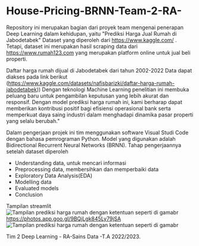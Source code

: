 # House-Pricing-BRNN-Team-2-RA-

Repository ini merupakan bagian dari proyek team mengenai penerapan Deep Learning dalam kehidupan, yaitu "Prediksi Harga Jual Rumah di Jabodetabek"
Dataset  yang diperoleh dari https://www.kaggle.com/ . Tetapi, dataset ini merupakan hasil scraping data dari https://www.rumah123.com yang merupakan platform online untuk jual beli properti.

Daftar harga rumah dijual di Jabodetabek dari tahun 2002-2022
Data dapat diakses pada link berikut (https://www.kaggle.com/datasets/nafisbarizki/daftar-harga-rumah-jabodetabek))
Dengan teknologi Machine Learning  penelitian ini membuka peluang baru untuk pengambilan keputusan yang lebih akurat dan responsif. Dengan model prediksi harga rumah ini, kami berharap dapat memberikan kontribusi positif bagi efisiensi operasional bank serta memperkuat daya saing industri dalam menghadapi dinamika pasar properti yang selalu berubah."

Dalam pengerjaan projek ini tim menggunakan software Visual Studi Code dengan bahasa pemrograman Python. Model yang digunakan adalah Bidirectional Recurrent Neural Networks (BRNN). 
Tahap pengerjaannya setelah dataset diperoleh
- Understanding data, untuk mencari informasi
- Preprocessing data, membersihkan dan memperbaiki data
- Exploratory Data Analysis(EDA)
- Modelling data
- Evaluated models
- Conclusion

Tampilan streamlit
![Tampilan prediksi harga rumah dengan ketentuan seperti di gamabr](https://photos.app.goo.gl/YH42rKe6mzt3M3wX9
)
https://photos.app.goo.gl/9BQjLgk845Ly79jSA
![Tampilan prediksi harga rumah dengan ketentuan seperti di gamabr](https://photos.app.goo.gl/VVvyZtyjKx7SCLceA
)

Tim 2 Deep Learning - RA-Sains Data -T.A 2022/2023.
